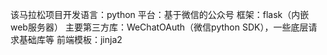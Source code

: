 该马拉松项目开发语言：python
平台：基于微信的公众号
框架：flask（内嵌web服务器）
主要第三方库：WeChatOAuth（微信python SDK），一些底层请求基础库等
前端模板：jinja2

